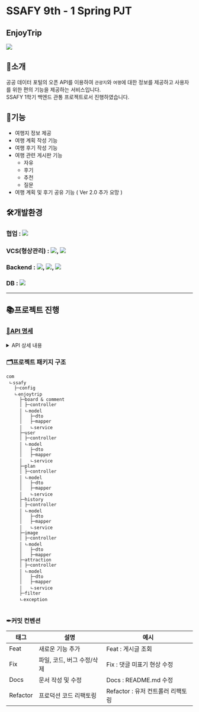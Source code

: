 # SSAFY 9th - 1 Spring PJT

## EnjoyTrip   
<img src="https://user-images.githubusercontent.com/70866410/234868272-9989afdb-e140-4663-a108-ee7c46b0be37.gif">

## 📌소개

 공공 데이터 포털의 오픈 API를 이용하여 `관광지`와 `여행`에 대한 정보를 제공하고 사용자를 위한 편의 기능을 제공하는 서비스입니다.   
 SSAFY 1학기 백엔드 관통 프로젝트로서 진행하였습니다.

## 📍기능
- 여행지 정보 제공
- 여행 계획 작성 기능
- 여행 후기 작성 기능
- 여행 관련 게시판 기능
  - 자유
  - 후기
  - 추천
  - 질문
- 여행 계획 및 후기 공유 기능 ( Ver 2.0 추가 요망 )

## 🛠개발환경
### 협업 : <img src="https://img.shields.io/badge/Notion-000000?style=flat-square&logo=Notion&logoColor=white"/></a> 
### VCS(형상관리) : <img src="https://img.shields.io/badge/Git-000000?style=flat-square&logo=Git&logoColor=red"/></a>, <img src="https://img.shields.io/badge/GitHub-000000?style=flat-square&logo=GitHub&logoColor=white"/></a> 
### Backend : <img src="https://img.shields.io/badge/Spring-000000?style=flat-square&logo=Spring&logoColor=6DB33F"/></a>, <img src="https://img.shields.io/badge/JAVA-000000?style=flat-square&logo=JAVA&logoColor=007396"/></a>, <img src="https://img.shields.io/badge/MyBatis-000000?style=flat-square&logo=MyBatis&logoColor=007396"/></a> 
### DB : <img src="https://img.shields.io/badge/MySQL-000000?style=flat-square&logo=MySQL&logoColor=4479A1"/></a> 

---
## 📚프로젝트 진행    
### [📜API 명세](https://gentle-capricorn-124.notion.site/9a06d8f8fe9144fab2f7470fd99ba63a)
  <details>
  <summary>API 상세 내용</summary><br>
    <img src="https://user-images.githubusercontent.com/70866410/234883237-53e398ee-ebb0-49a4-ab72-b6b4a6edf7c1.png">
  </details>
  

### 🗂프로젝트 패키지 구조   
```
com
 ㄴssafy
   ├─config
   ㄴenjoytrip
     ├─board & comment
     │ ├─controller
     │ ㄴmodel
     │   ├─dto
     │   ├─mapper
     │   ㄴservice
     ├─user
     │ ├─controller
     │ ㄴmodel
     │   ├─dto
     │   ├─mapper
     │   ㄴservice
     ├─plan
     │ ├─controller
     │ ㄴmodel
     │   ├─dto
     │   ├─mapper
     │   ㄴservice
     ├─history
     │ ├─controller
     │ ㄴmodel
     │   ├─dto
     │   ├─mapper
     │   ㄴservice
     ├─image
     │ ├─controller
     │ ㄴmodel
     │   ├─dto
     │   ├─mapper
     ├─attraction
     │ ├─controller
     │ ㄴmodel
     │   ├─dto
     │   ├─mapper
     │   ㄴservice
     ├─filter
     ㄴexception
     
```
### ✒커밋 컨벤션
 |태그|설명|예시|
|---|---|---|
|Feat|새로운 기능 추가|Feat : 게시글 조회|
|Fix|파일, 코드, 버그 수정/삭제|Fix : 댓글 미표기 현상 수정|
|Docs|문서 작성 및 수정|Docs : README.md 수정|
|Refactor|프로덕션 코드 리팩토링|Refactor : 유저 컨트롤러 리팩토링|
